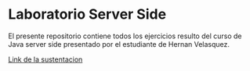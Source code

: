 # Laboratorio Server Side 

El presente repositorio contiene todos los ejercicios resulto del curso de Java server side presentado por el estudiante de Hernan Velasquez.

<a href="https://youtu.be/6jtDg90F8Ro">Link de la sustentacion</a>